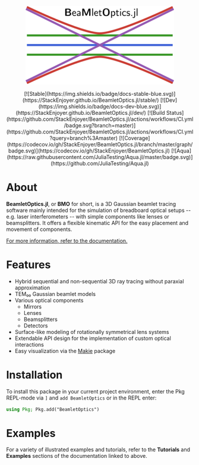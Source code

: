 <div align="center">
  <picture>
    <source media="(prefers-color-scheme: dark)" srcset="./docs/src/assets/logo-dark.svg">
    <source media="(prefers-color-scheme: light)" srcset="./docs/src/assets/logo.svg">
    <img src="./docs/src/assets/logo.svg" alt="BeamletOptics.jl logo" width="400">
  </picture>
</div>

<p align="center"> 
  [![Stable](https://img.shields.io/badge/docs-stable-blue.svg)](https://StackEnjoyer.github.io/BeamletOptics.jl/stable/)
  [![Dev](https://img.shields.io/badge/docs-dev-blue.svg)](https://StackEnjoyer.github.io/BeamletOptics.jl/dev/)
  [![Build Status](https://github.com/StackEnjoyer/BeamletOptics.jl/actions/workflows/CI.yml/badge.svg?branch=master)](https://github.com/StackEnjoyer/BeamletOptics.jl/actions/workflows/CI.yml?query=branch%3Amaster)
  [![Coverage](https://codecov.io/gh/StackEnjoyer/BeamletOptics.jl/branch/master/graph/badge.svg)](https://codecov.io/gh/StackEnjoyer/BeamletOptics.jl)
  [![Aqua](https://raw.githubusercontent.com/JuliaTesting/Aqua.jl/master/badge.svg)](https://github.com/JuliaTesting/Aqua.jl) 
</p>

# About

**BeamletOptics.jl**, or **BMO** for short, is a 3D Gaussian beamlet tracing software mainly intended for the simulation of breadboard optical setups -- e.g. laser interferometers -- with simple components like lenses or beamsplitters. It offers a flexible kinematic API for the easy placement and movement of components.

[For more information, refer to the documentation.](https://StackEnjoyer.github.io/BeamletOptics.jl/stable/)

# Features

- Hybrid sequential and non-sequential 3D ray tracing without paraxial approximation
- TEM₀₀ Gaussian beamlet models
- Various optical components
    - Mirrors
    - Lenses
    - Beamsplitters
    - Detectors
- Surface-like modeling of rotationally symmetrical lens systems
- Extendable API design for the implementation of custom optical interactions
- Easy visualization via the [Makie](https://github.com/MakieOrg/Makie.jl) package

# Installation

To install this package in your current project environment, enter the Pkg REPL-mode via `]` and `add BeamletOptics` or in the REPL enter:

```julia
using Pkg; Pkg.add("BeamletOptics")
```

# Examples

For a variety of illustrated examples and tutorials, refer to the **Tutorials** and **Examples** sections of the documentation linked to above.